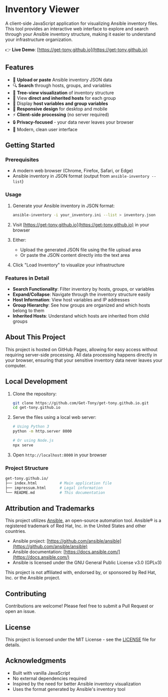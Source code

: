 # Inventory Viewer

A client-side JavaScript application for visualizing Ansible inventory files. This tool provides an interactive web interface to explore and search through your Ansible inventory structure, making it easier to understand your infrastructure organization.

👉 **Live Demo**: [https://get-tony.github.io](https://get-tony.github.io)

## Features

- 📁 **Upload or paste** Ansible inventory JSON data
- 🔍 **Search** through hosts, groups, and variables
- 🌳 **Tree-view visualization** of inventory structure
- 👥 View **direct and inherited hosts** for each group
- 🔑 Display **host variables and group variables**
- 📱 **Responsive design** for desktop and mobile
- ⚡ **Client-side processing** (no server required)
- 🔒 **Privacy-focused** - your data never leaves your browser
- 🎨 Modern, clean user interface

## Getting Started

### Prerequisites

- A modern web browser (Chrome, Firefox, Safari, or Edge)
- Ansible inventory in JSON format (output from `ansible-inventory --list`)

### Usage

1. Generate your Ansible inventory in JSON format:

   ```bash
   ansible-inventory -i your_inventory.ini --list > inventory.json
   ```

2. Visit [https://get-tony.github.io](https://get-tony.github.io) in your browser

3. Either:
   - Upload the generated JSON file using the file upload area
   - Or paste the JSON content directly into the text area

4. Click "Load Inventory" to visualize your infrastructure

### Features in Detail

- **Search Functionality**: Filter inventory by hosts, groups, or variables
- **Expand/Collapse**: Navigate through the inventory structure easily
- **Host Information**: View host variables and IP addresses
- **Group Hierarchy**: See how groups are organized and which hosts belong to them
- **Inherited Hosts**: Understand which hosts are inherited from child groups

## About This Project

This project is hosted on GitHub Pages, allowing for easy access without requiring server-side processing. All data processing happens directly in your browser, ensuring that your sensitive inventory data never leaves your computer.

## Local Development

1. Clone the repository:

   ```bash
   git clone https://github.com/Get-Tony/get-tony.github.io.git
   cd get-tony.github.io
   ```

2. Serve the files using a local web server:

   ```bash
   # Using Python 3
   python -m http.server 8000

   # Or using Node.js
   npx serve
   ```

3. Open `http://localhost:8000` in your browser

### Project Structure

```bash
get-tony.github.io/
├── index.html          # Main application file
├── impressum.html      # Legal information
└── README.md           # This documentation
```

## Attribution and Trademarks

This project utilizes [Ansible](https://www.ansible.com/), an open-source automation tool. Ansible® is a registered trademark of Red Hat, Inc. in the United States and other countries.

- Ansible project: [https://github.com/ansible/ansible](https://github.com/ansible/ansible)
- Ansible documentation: [https://docs.ansible.com/](https://docs.ansible.com/)
- Ansible is licensed under the GNU General Public License v3.0 (GPLv3)

This project is not affiliated with, endorsed by, or sponsored by Red Hat, Inc. or the Ansible project.

## Contributing

Contributions are welcome! Please feel free to submit a Pull Request or open an issue.

## License

This project is licensed under the MIT License - see the [LICENSE](LICENSE) file for details.

## Acknowledgments

- Built with vanilla JavaScript
- No external dependencies required
- Inspired by the need for better Ansible inventory visualization
- Uses the format generated by Ansible's inventory tool
